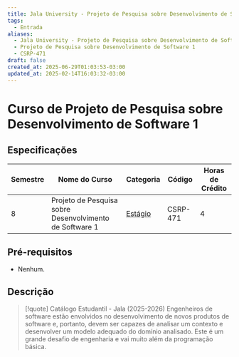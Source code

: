 ```yaml
---
title: Jala University - Projeto de Pesquisa sobre Desenvolvimento de Software 1
tags:
  - Entrada
aliases:
  - Jala University - Projeto de Pesquisa sobre Desenvolvimento de Software 1
  - Projeto de Pesquisa sobre Desenvolvimento de Software 1
  - CSRP-471
draft: false
created_at: 2025-06-29T01:03:53-03:00
updated_at: 2025-02-14T16:03:32-03:00
---
```

# Curso de Projeto de Pesquisa sobre Desenvolvimento de Software 1
## Especificações
| Semestre | Nome do Curso                                           | Categoria                                                              | Código   | Horas de Crédito |
| -------- | ------------------------------------------------------- | ---------------------------------------------------------------------- | -------- | ---------------- |
| 8        | Projeto de Pesquisa sobre Desenvolvimento de Software 1 | [Estágio](content/notas/2025/06/24/entrada/Jala_University-Estagio.md) | CSRP-471 | 4                |

## Pré-requisitos
- Nenhum.

## Descrição

> [!quote] Catálogo Estudantil - Jala (2025-2026)
> Engenheiros de software estão envolvidos no desenvolvimento de novos produtos de software e, portanto, devem ser capazes de analisar um contexto e desenvolver um modelo adequado do domínio analisado. Este é um grande desafio de engenharia e vai muito além da programação básica.

